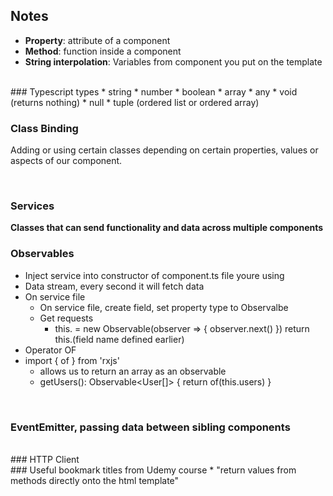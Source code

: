 ## Notes

* <b>Property</b>: attribute of a component
* <b>Method</b>: function inside a component
* <b>String interpolation</b>: Variables from component you put on the template
<br>
### Typescript types
* string
* number
* boolean
* array
* any
* void (returns nothing)
* null
* tuple (ordered list or ordered array)
<br>

### Class Binding
Adding or using certain classes depending on certain properties, values or aspects of our component.

<br>

### Services
<b>Classes that can send functionality and data across multiple components</b>

### Observables
* Inject service into constructor of component.ts file youre using
* Data stream, every second it will fetch data
* On service file
  * On service file, create field, set property type to Observalbe<any>
  * Get requests
    * this.<field name defined in previous step> = new Observable(observer => {
      observer.next(<pass something in here>)
    }) return this.(field name defined earlier)
* Operator OF
* import { of } from 'rxjs'
  * allows us to return an array as an observable
  * getUsers(): Observable<User[]> {
    return of(this.users)
  }

<br>

### EventEmitter, passing data between sibling components

<br>
### HTTP Client

<br>
### Useful bookmark titles from Udemy course
* "return values from methods directly onto the html template"